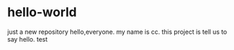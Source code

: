 # hello-world
just a new repository
hello,everyone.
my name is cc.
this project is tell us to say hello.
test 
